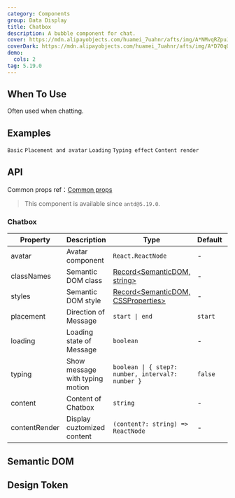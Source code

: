 ```yaml
---
category: Components
group: Data Display
title: Chatbox
description: A bubble component for chat.
cover: https://mdn.alipayobjects.com/huamei_7uahnr/afts/img/A*NMvqRZpuJfQAAAAAAAAAAAAADrJ8AQ/original
coverDark: https://mdn.alipayobjects.com/huamei_7uahnr/afts/img/A*D70qQJJmzhgAAAAAAAAAAAAADrJ8AQ/original
demo:
  cols: 2
tag: 5.19.0
---
```


## When To Use

Often used when chatting.

## Examples

<!-- prettier-ignore -->
<code src="./demo/basic.tsx">Basic</code>
<code src="./demo/avatar-and-placement.tsx">Placement and avatar</code>
<code src="./demo/loading.tsx">Loading</code>
<code src="./demo/typing.tsx">Typing effect</code>
<code src="./demo/contentRender.tsx">Content render</code>

## API

Common props ref：[Common props](/docs/react/common-props)

> This component is available since `antd@5.19.0`.

### Chatbox

| Property      | Description                     | Type                                                | Default | Version |
| ------------- | ------------------------------- | --------------------------------------------------- | ------- | ------- |
| avatar        | Avatar component                | `React.ReactNode`                                   | -       |         |
| classNames    | Semantic DOM class              | [Record<SemanticDOM, string>](#semantic-dom)        | -       |         |
| styles        | Semantic DOM style              | [Record<SemanticDOM, CSSProperties>](#semantic-dom) | -       |         |
| placement     | Direction of Message            | `start \| end`                                      | `start` |         |
| loading       | Loading state of Message        | `boolean`                                           | -       |         |
| typing        | Show message with typing motion | `boolean \| { step?: number, interval?: number }`   | `false` |         |
| content       | Content of Chatbox              | `string`                                            | -       |         |
| contentRender | Display cuztomized content      | `(content?: string) => ReactNode`                   | -       |         |

## Semantic DOM

<code src="./demo/_semantic.tsx" simplify="true"></code>

## Design Token

<ComponentTokenTable component="Chatbox"></ComponentTokenTable>
